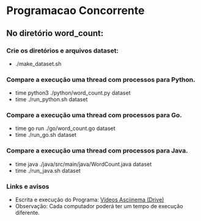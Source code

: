 # Programacao Concorrente

## No diretório word_count:

### Crie os diretórios e arquivos dataset:
- ./make_dataset.sh

### Compare a execução uma thread com processos para Python.
- time python3 ./python/word_count.py dataset
- time ./run_python.sh dataset

### Compare a execução uma thread com processos para Go.
- time go run ./go/word_count.go dataset
- time ./run_go.sh dataset

### Compare a execução uma thread com processos para Java.
- time java ./java/src/main/java/WordCount.java dataset
- time ./run_java.sh dataset

### Links e avisos
- Escrita e execução do Programa: [Vídeos Asciinema (Drive)](https://drive.google.com/file/d/1KK8SbFm6-tZSRdY-9Js-OQdFni-ofTCZ/view?usp=sharing)
- Observação: Cada computador poderá ter um tempo de execução diferente.
